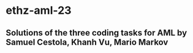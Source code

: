 # ethz-aml-23
## Solutions of the three coding tasks for AML by Samuel Cestola, Khanh Vu, Mario Markov



